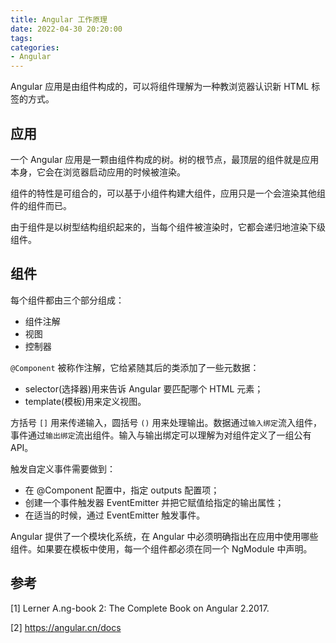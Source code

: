 ```yaml
---
title: Angular 工作原理
date: 2022-04-30 20:20:00
tags:
categories:
- Angular
---
```


Angular 应用是由组件构成的，可以将组件理解为一种教浏览器认识新 HTML 标签的方式。

## 应用
一个 Angular 应用是一颗由组件构成的树。树的根节点，最顶层的组件就是应用本身，它会在浏览器启动应用的时候被渲染。

组件的特性是可组合的，可以基于小组件构建大组件，应用只是一个会渲染其他组件的组件而已。

由于组件是以树型结构组织起来的，当每个组件被渲染时，它都会递归地渲染下级组件。

## 组件
每个组件都由三个部分组成：
- 组件注解
- 视图
- 控制器

`@Component` 被称作注解，它给紧随其后的类添加了一些元数据：
- selector(选择器)用来告诉 Angular 要匹配哪个 HTML 元素；
- template(模板)用来定义视图。

方括号 `[]` 用来传递输入，圆括号 `()` 用来处理输出。数据通过`输入绑定`流入组件，事件通过`输出绑定`流出组件。输入与输出绑定可以理解为对组件定义了一组公有 API。

触发自定义事件需要做到：
- 在 @Component 配置中，指定 outputs 配置项；
- 创建一个事件触发器 EventEmitter 并把它赋值给指定的输出属性；
- 在适当的时候，通过 EventEmitter 触发事件。

Angular 提供了一个模块化系统，在 Angular 中必须明确指出在应用中使用哪些组件。如果要在模板中使用，每一个组件都必须在同一个 NgModule 中声明。


## 参考
[1] Lerner A.ng-book 2: The Complete Book on Angular 2.2017.

[2] https://angular.cn/docs